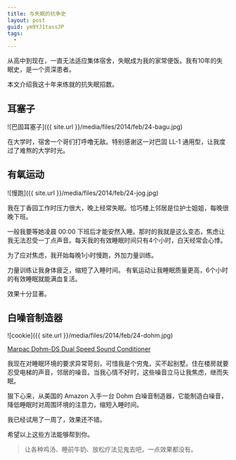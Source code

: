 ```yaml
---
title: 与失眠的抗争史
layout: post
guid: ym9YJ1tassJP
tags:
  - 
---
```


从高中到现在，一直无法适应集体宿舍，失眠成为我的家常便饭。我有10年的失眠史，是一个资深患者。

本文介绍我这十年来练就的抗失眠招数。

## 耳塞子

<span class="image-800">![巴固耳塞子]({{ site.url }}/media/files/2014/feb/24-bagu.jpg)</span>

在大学时，宿舍一个哥们打呼噜无敌。特别感谢这一对巴固 LL-1 通用型，让我度过了难熬的大学时光。

## 有氧运动

<span class="image-800">![慢跑]({{ site.url }}/media/files/2014/feb/24-jog.jpg)</span>

我在丁香园工作时压力很大，晚上经常失眠。恰巧楼上邻居是位护士姐姐，每晚很晚下班。

一般我要等她凌晨 00:00 下班后才能安然入睡。那时的我就是这么变态，焦虑让我无法忍受一丁点声音。每天我的有效睡眠时间只有4个小时，白天经常会心悸。

为了应对焦虑，我开始每晚1小时慢跑，外加力量训练。

力量训练让我身体疲乏，缩短了入睡时间。
有氧运动让我睡眠质量更高，6个小时的有效睡眠就能满血复活。

效果十分显著。

## 白噪音制造器

<span class="image-800">![cookie]({{ site.url }}/media/files/2014/feb/24-dohm.jpg)</span>

[Marpac Dohm-DS Dual Speed Sound Conditioner](http://www.amazon.com/Marpac-Dohm-DS-Speed-Sound-Conditioner/dp/B000KUHFGM)

我现在对睡眠环境的要求异常苛刻，可惜我是个穷鬼，买不起别墅。住在楼房就要忍受电梯的声音，邻居的噪音。当我心情不好时，这些噪音立马让我焦虑，继而失眠。

狠下心来，从美国的 Amazon 入手一台 Dohm 白噪音制造器，它能制造白噪音，降低睡眠时对周围环境的注意力，缩短入睡时间。

我已经试用了一周了，效果还不错。

希望以上这些方法能够帮到你。

> 让各种鸡汤、睡前牛奶、放松疗法见鬼去吧，一点效果都没有。
